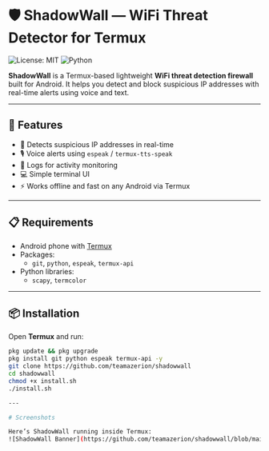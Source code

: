 # 🛡️ ShadowWall — WiFi Threat Detector for Termux

![License: MIT](https://img.shields.io/badge/License-MIT-blue.svg)
![Python](https://img.shields.io/badge/Python-3.x-green.svg)

**ShadowWall** is a Termux-based lightweight **WiFi threat detection firewall** built for Android. It helps you detect and block suspicious IP addresses with real-time alerts using voice and text.

---

## 🚀 Features

- 🧠 Detects suspicious IP addresses in real-time
- 🎙️ Voice alerts using `espeak` / `termux-tts-speak`
- 📄 Logs for activity monitoring
- 💻 Simple terminal UI
- ⚡ Works offline and fast on any Android via Termux

---

## 📋 Requirements

- Android phone with [Termux](https://f-droid.org/en/packages/com.termux/)
- Packages:
  - `git`, `python`, `espeak`, `termux-api`
- Python libraries:
  - `scapy`, `termcolor`

---

## 📦 Installation

Open **Termux** and run:

```bash
pkg update && pkg upgrade
pkg install git python espeak termux-api -y
git clone https://github.com/teamazerion/shadowwall
cd shadowwall
chmod +x install.sh
./install.sh

---

# Screenshots

Here’s ShadowWall running inside Termux:
![ShadowWall Banner](https://github.com/teamazerion/shadowwall/blob/main/Screenshot_20250705_232342_Termux.jpg?raw=true)
